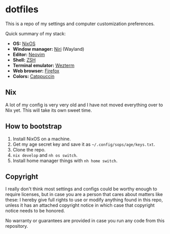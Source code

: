 # dotfiles

This is a repo of my settings and computer customization preferences.

Quick summary of my stack:

- **OS:** [NixOS]
- **Window manager:** [Niri] (Wayland)
- **Editor:** [Neovim]
- **Shell:** [ZSH]
- **Terminal emulator:** [Wezterm]
- **Web browser:** [Firefox]
- **Colors:** [Catppuccin]

## Nix

A lot of my config is very very old and I have not moved everything over to Nix
yet. This will take its own sweet time.

## How to bootstrap

1. Install NixOS on a machine.
2. Get my age secret key and save it as `~/.config/sops/age/keys.txt`.
3. Clone the repo.
4. `nix develop` and `nh os switch`.
5. Install home manager things with `nh home switch`.

## Copyright

I really don't think most settings and configs could be worthy enough to
require licenses, but in case you are a person that cares about matters like
these:
I hereby give full rights to use or modify anything found in this repo, unless
it has an attached copyright notice in which case that copyright notice needs
to be honored.

No warranty or guarantees are provided in case you run any code from this
repository.

[NixOS]: https://www.nixos.org
[Niri]: https://github.com/YaLTeR/niri
[Neovim]: https://neovim.io/
[ZSH]: http://zsh.sourceforge.net/
[Wezterm]: https://wezfurlong.org/wezterm/
[Firefox]: https://www.mozilla.org/firefox/
[Catppuccin]: https://github.com/catppuccin/catppuccin
